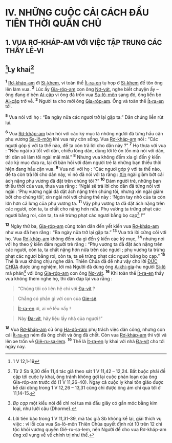 # IV. NHỮNG CUỘC CẢI CÁCH ĐẦU TIÊN THỜI QUÂN CHỦ

## 1. VUA RƠ-KHÁP-AM VỚI VIỆC TẬP TRUNG CÁC THẦY LÊ-VI

## [^1*]Ly khai[^1]
<sup><b>1</b></sup> [Rơ-kháp-am]() đi [Si-khem](), vì toàn thể [Ít-ra-en]() tụ họp ở [Si-khem]() để tôn ông lên làm vua. <sup><b>2</b></sup> Lúc ấy [Gia-róp-am]() con ông [Nơ-vát](), nghe biết chuyện ấy – ông đang ở bên [Ai-cập]() vì ông đã trốn vua [Sa-lô-môn]() sang đó, ông liền bỏ [Ai-cập]() trở về. <sup><b>3</b></sup> Người ta cho mời ông [Gia-róp-am](). Ông và toàn thể [Ít-ra-en]() tới.

<sup><b>5</b></sup> Vua nói với họ : “Ba ngày nữa các ngươi trở lại gặp ta.” Dân chúng liền rút lui.

<sup><b>6</b></sup> Vua [Rơ-kháp-am]() bàn hỏi với các kỳ mục là những người đã từng hầu cận phụ vương [Sa-lô-môn]() khi vua này còn sống. Vua [Rơ-kháp-am]() nói : “Các ngươi góp ý với ta thế nào, để ta còn trả lời cho dân này ?” <sup><b>7</b></sup> Họ thưa với vua : “Nếu ngài xử tốt với dân, chiều lòng dân, dùng lời lẽ ôn tồn mà nói với dân, thì dân sẽ làm tôi ngài mãi mãi.” <sup><b>8</b></sup> Nhưng vua không đếm xỉa gì đến ý kiến các kỳ mục đưa ra, lại đi bàn hỏi với đám người trẻ là những bạn thiếu thời hiện đang hầu cận vua. <sup><b>9</b></sup> Vua nói với họ : “Các ngươi góp ý với ta thế nào, để ta còn trả lời cho dân này, vì nó đã nói với ta rằng : [Xin]() ngài giảm bớt cái ách nặng phụ vương đã đặt trên chúng tôi ?” <sup><b>10</b></sup> Đám người trẻ, những bạn thiếu thời của vua, thưa vua rằng : “Ngài sẽ trả lời cho dân đã từng nói với ngài : ‘Phụ vương ngài đã đặt ách nặng trên chúng tôi, nhưng xin ngài giảm bớt cho chúng tôi’, xin ngài nói với chúng thế này : ‘Ngón tay nhỏ của ta còn lớn hơn cả lưng của phụ vương ta. <sup><b>11</b></sup> Vậy phụ vương ta đã đặt ách nặng trên các ngươi, còn ta, ta chất cho nặng hơn nữa. Phụ vương ta trừng phạt các ngươi bằng roi, còn ta, ta sẽ trừng phạt các ngươi bằng bọ cạp[^2] !’”

<sup><b>12</b></sup> Ngày thứ ba, [Gia-róp-am]() cùng toàn dân đến yết kiến vua [Rơ-kháp-am]() như vua đã hẹn rằng : “Ba ngày nữa trở lại gặp ta.” <sup><b>13</b></sup> Vua trả lời cứng cỏi với họ. Vua [Rơ-kháp-am]() không đếm xỉa gì đến ý kiến các kỳ mục, <sup><b>14</b></sup> nhưng nói với họ theo ý kiến đám người trẻ rằng : “Phụ vương ta đã đặt ách nặng trên các ngươi, còn ta, ta chất nặng hơn nữa trên các ngươi ; phụ vương ta trừng phạt các ngươi bằng roi, còn ta, ta sẽ trừng phạt các ngươi bằng bọ cạp.” <sup><b>15</b></sup> Thế là vua không chịu nghe dân. Thiên Chúa đã để như vậy cho lời [ĐỨC CHÚA]() được ứng nghiệm, lời mà Người đã dùng ông [A-khi-gia]()-hu người [Si-lô]() mà phán[^3] với ông [Gia-róp-am]() con ông [Nơ-vát](). <sup><b>16</b></sup> Khi toàn thể [Ít-ra-en]() thấy vua không thèm nghe họ, thì dân đáp lại vua rằng :


> “Chúng tôi có liên hệ chi với [Đa-vít]() ?
>


> Chẳng có phần gì với con của [Gie-sê]().
>


> [Ít-ra-en]() ơi, ai về lều nấy !
>


> Này [Đa-vít](), hãy liệu lấy nhà của ngươi !”
>

<sup><b>18</b></sup> Vua [Rơ-kháp-am]() cử ông [Ha-đô-ram]() phụ trách việc dân công, nhưng con cái [Ít-ra-en]() ném đá ông chết và ông đã chết. Còn vua [Rơ-kháp-am]() thì vội vã lên xe trốn về [Giê-ru-sa-lem](). <sup><b>19</b></sup> Thế là [Ít-ra-en]() ly khai với nhà [Đa-vít]() cho tới ngày nay.

[^1]: Từ 2 Sb 9,30 đến 11,4 tác giả theo sát 1 V 11,42 – 12,24. Bắt buộc phải đề cập tới cuộc ly khai, ông tránh không gợi lại cuộc phản loạn của ông Gia-róp-am trước đó (1 V 11,26-40). Ngay cả cuộc ly khai tôn giáo được kể dài dòng trong 1 V 12,26 – 13,31 cũng chỉ được ông ám chỉ qua tới ở 11,14-15.
[^2]: *Bọ cạp* một kiểu nói để chỉ roi tua mà đầu giây có gắn móc bằng kim loại, như lưỡi câu (Dhorme).
[^3]: Lời tiên báo trong 1 V 11,31-39, mà tác giả Sb không kể lại, giải thích vụ việc : vì lỗi của vua Sa-lô-môn Thiên Chúa quyết định rút 10 trên 12 chi tộc khỏi vương quyền Giê-ru-sa-lem, nên Người để cho vua Rơ-kháp-am ứng xử vụng về về chính trị như thế.
[^1*]: 1 V 12,1-19